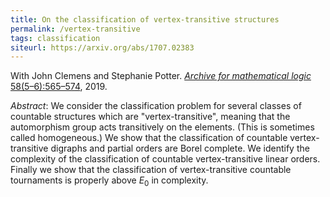 ```yaml
---
title: On the classification of vertex-transitive structures
permalink: /vertex-transitive
tags: classification
siteurl: https://arxiv.org/abs/1707.02383
---
```


With John Clemens and Stephanie Potter. [*Archive for mathematical logic* 58(5–6):565–574](https://dx.doi.org/10.1007/s00153-018-0651-2), 2019.<!--more-->

*Abstract*: We consider the classification problem for several classes of countable structures which are "vertex-transitive", meaning that the automorphism group acts transitively on the elements. (This is sometimes called homogeneous.) We show that the classification of countable vertex-transitive digraphs and partial orders are Borel complete. We identify the complexity of the classification of countable vertex-transitive linear orders. Finally we show that the classification of vertex-transitive countable tournaments is properly above $E_0$ in complexity.
